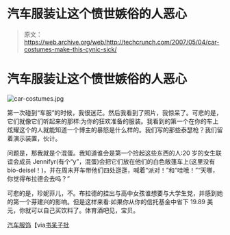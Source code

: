 # 汽车服装让这个愤世嫉俗的人恶心

> 原文：<https://web.archive.org/web/http://techcrunch.com/2007/05/04/car-costumes-make-this-cynic-sick/>

# 汽车服装让这个愤世嫉俗的人恶心

![car-costumes.jpg](img/84aef2b81f0b333a0b251e7468861545.png)

第一次碰到“车服”的时候，我很迷茫。然后我看到了照片，我惊呆了。可悲的是，它们就像它们听起来的那样:为你的狂欢准备的服装。我看到的第一个在你的车上炫耀这个的人就能知道一个博主的暴怒是什么样的。我们写的那些泰瑟枪？我们留着演示装置，伙计。

问题是，那我就是个混蛋。我知道谁会是第一个捡起这些东西的人:20 岁的女生联谊会成员 Jennifyr(有个“y”，混蛋)会把它们放在他们的白色敞篷车上(这里没有 bio-deisel！)，并在周末开车带他们四处逛逛，喊着“派对！”和“哇哦！”“天哪，你觉得布拉德会去吗？”

可悲的是，珍妮菲儿，不。布拉德的挂出与高中女孩谁想要与大学生党，并感到她的第一个芽建兴的影响。但是这样来看:如果你从你的信托基金中省下 19.89 美元，你就可以自己买饮料了。体育酒吧见，宝贝。

[汽车服饰](https://web.archive.org/web/20210507053946/http://www.prankplace.com/cargetups.htm)【via[书呆子批](https://web.archive.org/web/20210507053946/http://nerdapproved.com/misc-gadgets/car-costumes/)